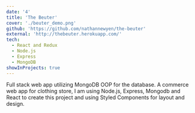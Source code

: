 ```yaml
---
date: '4'
title: 'The Beuter'
cover: './beuter_demo.png'
github: 'https://github.com/nathannewyen/the-beuter'
external: 'http://thebeuter.herokuapp.com/'
tech:
  - React and Redux
  - Node.js
  - Express
  - MongoDB
showInProjects: true
---
```


Full stack web app utilizing MongoDB OOP for the database. A commerce web app for clothing store, I am using Node.js, Express, Mongodb and React to create this project and using Styled Components for layout and design.
